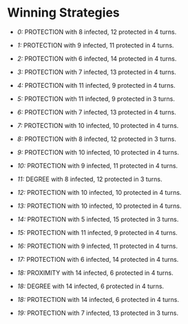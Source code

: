 # Winning Strategies

* _0:_ PROTECTION with 8 infected, 12 protected in 4 turns.


* _1:_ PROTECTION with 9 infected, 11 protected in 4 turns.


* _2:_ PROTECTION with 6 infected, 14 protected in 4 turns.


* _3:_ PROTECTION with 7 infected, 13 protected in 4 turns.


* _4:_ PROTECTION with 11 infected, 9 protected in 4 turns.


* _5:_ PROTECTION with 11 infected, 9 protected in 3 turns.


* _6:_ PROTECTION with 7 infected, 13 protected in 4 turns.


* _7:_ PROTECTION with 10 infected, 10 protected in 4 turns.


* _8:_ PROTECTION with 8 infected, 12 protected in 3 turns.


* _9:_ PROTECTION with 10 infected, 10 protected in 4 turns.


* _10:_ PROTECTION with 9 infected, 11 protected in 4 turns.


* _11:_ DEGREE with 8 infected, 12 protected in 3 turns.


* _12:_ PROTECTION with 10 infected, 10 protected in 4 turns.


* _13:_ PROTECTION with 10 infected, 10 protected in 4 turns.


* _14:_ PROTECTION with 5 infected, 15 protected in 3 turns.


* _15:_ PROTECTION with 11 infected, 9 protected in 4 turns.


* _16:_ PROTECTION with 9 infected, 11 protected in 4 turns.


* _17:_ PROTECTION with 6 infected, 14 protected in 4 turns.


* _18:_ PROXIMITY with 14 infected, 6 protected in 4 turns.


* _18:_ DEGREE with 14 infected, 6 protected in 4 turns.


* _18:_ PROTECTION with 14 infected, 6 protected in 4 turns.


* _19:_ PROTECTION with 7 infected, 13 protected in 3 turns.


